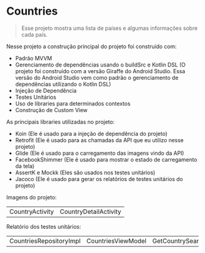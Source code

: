 # Countries

>  Esse projeto mostra uma lista de países e algumas informações sobre cada país. 

Nesse projeto a construção principal do projeto foi construído com:

- Padrão MVVM
- Gerenciamento de dependências usando o buildSrc e Kotlin DSL (O projeto foi construído com a versão Giraffe do Android Studio. Essa versão do Android Studio vem como padrão o gerenciamento de dependências utilizando o Kotlin DSL)
- Injeção de Dependência
- Testes Unitários
- Uso de libraries para determinados contextos
- Construção de Custom View

As principais libraries utilizadas no projeto:

- Koin (Ele é usado para a injeção de dependência do projeto)
- Retrofit (Ele é usado para as chamadas da API que eu utilizo nesse projeto)
- Glide (Ele é usado para o carregamento das imagens vindo da API)
- FacebookShimmer (Ele é usado para mostrar o estado de carregamento da tela)
- AssertK e Mockk (Eles são usados nos testes unitários)
- Jacoco (Ele é usado para gerar os relatórios de testes unitários do projeto)

Imagens do projeto:

|                 |                       |
| --------------- | --------------------- |
| CountryActivity | CountryDetailActivity |

Relatório dos testes unitários:

|                         |                    |                             |                     |
| ----------------------- | ------------------ | --------------------------- | ------------------- |
| CountriesRepositoryImpl | CountriesViewModel | GetCountrySearchNameUseCase | GetCountriesUseCase |

